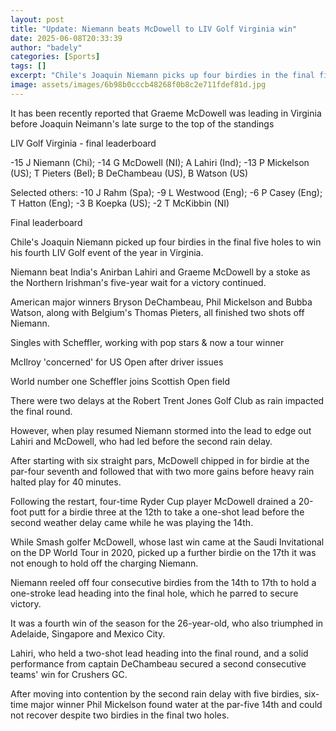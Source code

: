 ```yaml
---
layout: post
title: "Update: Niemann beats McDowell to LIV Golf Virginia win"
date: 2025-06-08T20:33:39
author: "badely"
categories: [Sports]
tags: []
excerpt: "Chile's Joaquin Niemann picks up four birdies in the final five holes to win his fourth LIV Golf event of the year in Virginia."
image: assets/images/6b98b0cccb48268f0b8c2e711fdef81d.jpg
---
```


It has been recently reported that Graeme McDowell was leading in Virginia before Joaquin Neimann's late surge to the top of the standings

LIV Golf Virginia - final leaderboard

-15 J Niemann (Chi); -14 G McDowell (NI); A Lahiri (Ind); -13 P Mickelson (US); T Pieters (Bel); B DeChambeau (US), B Watson (US)

Selected others: -10 J Rahm (Spa); -9 L Westwood (Eng); -6 P Casey (Eng); T Hatton (Eng); -3 B Koepka (US); -2 T McKibbin (NI)

Final leaderboard

Chile's Joaquin Niemann picked up four birdies in the final five holes to win his fourth LIV Golf event of the year in Virginia. 

Niemann beat India's Anirban Lahiri and Graeme McDowell by a stoke as the Northern Irishman's five-year wait for a victory continued. 

American major winners Bryson DeChambeau, Phil Mickelson and Bubba Watson, along with Belgium's Thomas Pieters, all finished two shots off Niemann.

Singles with Scheffler, working with pop stars & now a tour winner 

McIlroy 'concerned' for US Open after driver issues

World number one Scheffler joins Scottish Open field

There were two delays at the Robert Trent Jones Golf Club as rain impacted the final round.

However, when play resumed Niemann stormed into the lead to edge out Lahiri and McDowell, who had led before the second rain delay.

After starting with six straight pars, McDowell chipped in for birdie at the par-four seventh and followed that with two more gains before heavy rain halted play for 40 minutes.

Following the restart, four-time Ryder Cup player McDowell drained a 20-foot putt for a birdie three at the 12th to take a one-shot lead before the second weather delay came while he was playing the 14th.

While Smash golfer McDowell, whose last win came at the Saudi Invitational on the DP World Tour in 2020, picked up a further birdie on the 17th it was not enough to hold off the charging Niemann.

Niemann reeled off four consecutive birdies from the 14th to 17th to hold a one-stroke lead heading into the final hole, which he parred to secure victory.

It was a fourth win of the season for the 26-year-old, who also triumphed in Adelaide, Singapore and Mexico City.

Lahiri, who held a two-shot lead heading into the final round, and a solid performance from captain DeChambeau secured a second consecutive teams' win for Crushers GC. 

After moving into contention by the second rain delay with five birdies, six-time major winner Phil Mickelson found water at the par-five 14th and could not recover despite two birdies in the final two holes.

